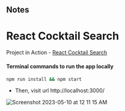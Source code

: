 ## Notes

# React Cocktail Search

Project in Action -  [React Cocktail Search](https://lucent-centaur-d6204c.netlify.app/)   

#### Terminal commands to run the app locally

```sh
npm run install && npm start
```

- Then, visit url http://localhost:3000/

![Screenshot 2023-05-10 at 12 11 15 AM](https://user-images.githubusercontent.com/2153396/284275305-206f24e8-dc01-4479-9bde-5e319068b50e.png)
 
